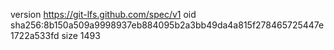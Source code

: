 version https://git-lfs.github.com/spec/v1
oid sha256:8b150a509a9998937eb884095b2a3bb49da4a815f278465725447e1722a533fd
size 1493
